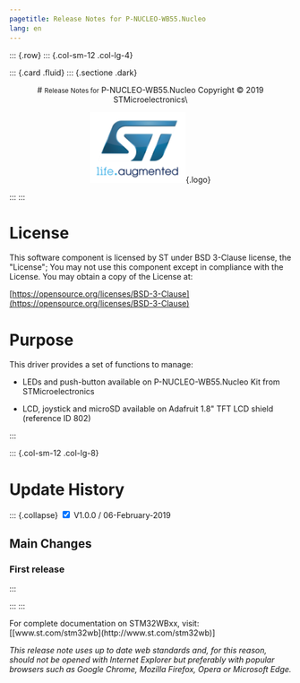 ```yaml
---
pagetitle: Release Notes for P-NUCLEO-WB55.Nucleo
lang: en
---
```


::: {.row}
::: {.col-sm-12 .col-lg-4}

::: {.card .fluid}
::: {.sectione .dark}
<center>
# <small>Release Notes for</small> P-NUCLEO-WB55.Nucleo
Copyright &copy; 2019 STMicroelectronics\
    
[![ST logo](_htmresc/st_logo.png)](https://www.st.com){.logo}
</center>
:::
:::

# License

This software component is licensed by ST under BSD 3-Clause license, the "License"; You may not use this component except in compliance with the License. You may obtain a copy of the License at:

[https://opensource.org/licenses/BSD-3-Clause](https://opensource.org/licenses/BSD-3-Clause)

# Purpose

This driver provides a set of functions to manage:

- LEDs and push-button available on P-NUCLEO-WB55.Nucleo Kit from STMicroelectronics

- LCD, joystick and microSD available on Adafruit 1.8" TFT LCD shield (reference ID 802)

:::

::: {.col-sm-12 .col-lg-8}
# Update History

::: {.collapse}
<input type="checkbox" id="collapse-section4" checked aria-hidden="true">
<label for="collapse-section4" aria-hidden="true">V1.0.0 / 06-February-2019</label>
<div>			

## Main Changes

### First release

</div>
:::

:::
:::

<footer class="sticky">
For complete documentation on STM32WBxx, visit: [[www.st.com/stm32wb](http://www.st.com/stm32wb)]

*This release note uses up to date web standards and, for this reason, should not be opened with Internet Explorer but preferably with popular browsers such as Google Chrome, Mozilla Firefox, Opera or Microsoft Edge.*
</footer>
